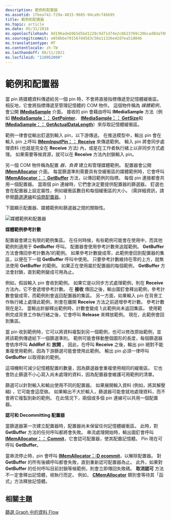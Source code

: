 ```yaml
---
description: 範例和配置器
ms.assetid: 1fbea741-f29a-4815-9885-94ca9cf4bb95
title: 範例和配置器
ms.topic: article
ms.date: 05/31/2018
ms.openlocfilehash: 8d196adeb9b5d5bd1220c9d71d74e2c0b23769c20bcad8daf80385aaee3920e6
ms.sourcegitcommit: e858bbe701567d4583c50a11326e42d7ea51804b
ms.translationtype: MT
ms.contentlocale: zh-TW
ms.lasthandoff: 08/11/2021
ms.locfileid: "118952000"
---
```

# <a name="samples-and-allocators"></a>範例和配置器

當 pin 將媒體資料傳遞給另一個 pin 時，不會將直接指標傳遞至記憶體緩衝區。 相反地，它會將指標傳遞至管理記憶體的 COM 物件。 這個物件稱為 *媒體範例*，會公開 [**IMediaSample**](/windows/desktop/api/Strmif/nn-strmif-imediasample) 介面。 接收的 pin 會藉由呼叫 **IMediaSample** 方法（例如 [**IMediaSample：： GetPointer**](/windows/desktop/api/Strmif/nf-strmif-imediasample-getpointer)、 [**IMediaSample：： GetSize**](/windows/desktop/api/Strmif/nf-strmif-imediasample-getsize)和 [**IMediaSample：： GetActualDataLength**](/windows/win32/api/strmif/nf-strmif-imediasample-getactualdatalength)）來存取記憶體緩衝區。

範例一律會從輸出釘選到輸入 pin，以下游傳送。 在推送模型中，輸出 pin 會在輸入 pin 上呼叫 [**IMemInputPin：： Receive**](/windows/desktop/api/Strmif/nf-strmif-imeminputpin-receive) 來傳遞範例。 輸入 pin 將會同步處理資料 (也就是完全在 **Receive** 方法) 內，或是在工作者執行緒上以非同步方式處理。 如果需要等候資源，就可以在 **Receive** 方法內封鎖輸入 pin。

另一個 COM 物件稱為配置 *器，負責* 建立和管理媒體範例。 配置器會公開 [**IMemAllocator**](/windows/desktop/api/Strmif/nn-strmif-imemallocator) 介面。 每當篩選準則需要具有空緩衝區的媒體範例時，它會呼叫 [**IMemAllocator：： GetBuffer**](/windows/desktop/api/Strmif/nf-strmif-imemallocator-getbuffer) 方法，以傳回範例的指標。 每個 pin 連接都會共用一個配置器。 當兩個 pin 連線時，它們會決定要提供配置器的篩選器。 釘選也會在配置器上設定屬性，例如緩衝區數目和每個緩衝區的大小。  (需詳細資訊，請參閱[篩選連線](how-filters-connect.md)和[協商配置器](negotiating-allocators.md)。 ) 

下圖顯示配置器、媒體範例和篩選器之間的關聯性。

![媒體範例和配置器](images/mediasamples.png)

**媒體範例參考計數**

配置器會建立有限的範例集區。 在任何時候，有些範例可能會在使用中，而其他範例則適用于 **GetBuffer** 呼叫。 配置器會使用參考計數來追蹤範例。 **GetBuffer** 方法會傳回參考計數為1的範例。 如果參考計數變成零，此範例會回到配置器的集區，以便在下一個 **GetBuffer** 呼叫中使用。 只要參考計數維持在零的上方，就無法使用 **GetBuffer** 的範例。 如果正在使用屬於配置器的每個範例， **GetBuffer** 方法會封鎖，直到範例變成可用為止。

例如，假設輸入 pin 會收到範例。 如果它是以同步方式處理範例，則在 **Receive** 方法內，它不會遞增參考計數。 在 **接收** 傳回之後，輸出圖釘會釋出範例，參考計數會變成零，而範例則會返回配置器的集區。 另一方面，如果輸入 pin 在背景工作執行緒上處理此範例，則會在離開 **Receive** 方法之前遞增參考計數。 參考計數現在是2。 當輸出針腳釋出範例時，計數會變成 1;此範例尚未返回集區。 使用範例完成背景工作執行緒之後，它會呼叫 **Release** 來釋放範例。 現在，此範例會回到集區。

當 pin 收到範例時，它可以將資料複製到另一個範例，也可以修改原始範例，並將該範例傳遞給下一個篩選準則。 範例可能會移動整個圖形的長度，每個篩選器會依序呼叫 **AddRef** 和 **放開** 。 因此，在呼叫 **Receive** 之後，輸出 pin 絕對不能重複使用範例，因為下游篩選可能會使用此範例。 輸出 pin 必須一律呼叫 **GetBuffer** 以取得新的範例。

這項機制可減少記憶體配置的數量，因為篩選器會重複使用相同的緩衝區。 它也會防止篩選不小心寫入尚未處理的資料，因為配置器會維護可用範例的清單。

篩選可以針對輸入和輸出使用不同的配置器。 如果展開輸入資料 (例如，將其解壓縮) ，它可能會這麼做。 如果輸出不大於輸入，篩選器可能會就地處理資料，而不會將它複製到新的範例。 在此情況下，兩個或多個 pin 連線可以共用一個配置器。

**認可和 Decommitting 配置器**

當篩選器第一次建立配置器時，配置器尚未保留任何記憶體緩衝區。 此時，對 **GetBuffer** 方法的任何呼叫都將會失敗。 串流處理開始時，輸出圖釘會呼叫 [**IMemAllocator：： Commit**](/windows/desktop/api/Strmif/nf-strmif-imemallocator-commit)，它會認可配置器，使其配置記憶體。 Pin 現在可呼叫 **GetBuffer**。

當串流停止時，pin 會呼叫 [**IMemAllocator：:D ecommit**](/windows/desktop/api/Strmif/nf-strmif-imemallocator-decommit)，以解除配置器。 對 **GetBuffer** 的所有後續呼叫都會失敗，直到重新認可配置器為止。 此外，如果對 **GetBuffer** 的任何呼叫目前封鎖等候範例，則會立即傳回失敗碼。 **取消認可** 方法不一定會釋出記憶體，視執行而定。 例如， [**CMemAllocator**](cmemallocator.md) 類別會等待其「函式」方法釋放記憶體。

## <a name="related-topics"></a>相關主題

<dl> <dt>

[篩選 Graph 中的資料 Flow](data-flow-in-the-filter-graph.md)
</dt> </dl>

 

 

